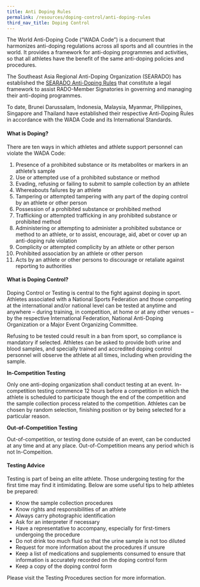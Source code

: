 ```yaml
---
title: Anti Doping Rules
permalink: /resources/doping-control/anti-doping-rules
third_nav_title: Doping Control
---
```

The World Anti-Doping Code (“WADA Code”) is a document that harmonizes anti-doping regulations across all sports and all countries in the world. It provides a framework for anti-doping programmes and activities, so that all athletes have the benefit of the same anti-doping policies and procedures.

The Southeast Asia Regional Anti-Doping Organization (SEARADO) has established the [SEARADO Anti-Doping Rules](https://www.searado.com/wp-content/uploads/2018/03/SEARADO-Rules-2015.pdf) that constitute a legal framework to assist RADO-Member Signatories in governing and managing their anti-doping programmes.

To date, Brunei Darussalam, Indonesia, Malaysia, Myanmar, Philippines, Singapore and Thailand have established their respective Anti-Doping Rules in accordance with the WADA Code and its International Standards.

#### **What is Doping?**
There are ten ways in which athletes and athlete support personnel can violate the WADA Code:

1. Presence of a prohibited substance or its metabolites or markers in an athlete’s sample
2. Use or attempted use of a prohibited substance or method
3. Evading, refusing or failing to submit to sample collection by an athlete
4. Whereabouts failures by an athlete
5. Tampering or attempted tampering with any part of the doping control by an athlete or other person
6. Possession of a prohibited substance or prohibited method 
7. Trafficking or attempted trafficking in any prohibited substance or prohibited method
8. Administering or attempting to administer a prohibited substance or method to an athlete, or to assist, encourage, aid, abet or cover up an anti-doping rule violation
9. Complicity or attempted complicity by an athlete or other person
10. Prohibited association by an athlete or other person 
11. Acts by an athlete or other persons to discourage or retaliate against reporting to authorities

#### **What is Doping Control?**
Doping Control or Testing is central to the fight against doping in sport. Athletes associated with a National Sports Federation and those competing at the international and/or national level can be tested at anytime and anywhere – during training, in competition, at home or at any other venues – by the respective International Federation, National Anti-Doping Organization or a Major Event Organizing Committee. 

Refusing to be tested could result in a ban from sport, so compliance is mandatory if selected. Athletes can be asked to provide both urine and blood samples, and specially trained and accredited doping control personnel will observe the athlete at all times, including when providing the sample.

**In-Competition Testing**

Only one anti-doping organization shall conduct testing at an event. In-competition testing commence 12 hours before a competition in which the athlete is scheduled to participate though the end of the competition and the sample collection process related to the competition. Athletes can be chosen by random selection, finishing position or by being selected for a particular reason.

**Out-of-Competition Testing**

Out-of-competition, or testing done outside of an event, can be conducted at any time and at any place. Out-of-Competition means any period which is not In-Compeition.

#### **Testing Advice**
Testing is part of being an elite athlete. Those undergoing testing for the first time may find it intimidating. Below are some useful tips to help athletes be prepared:

- Know the sample collection procedures
- Know rights and responsibilities of an athlete
- Always carry photographic identification
- Ask for an interpreter if necessary
- Have a representative to accompany, especially for first-timers undergoing the procedure
- Do not drink too much fluid so that the urine sample is not too diluted
- Request for more information about the procedures if unsure
- Keep a list of medications and supplements consumed to ensure that information is accurately recorded on the doping control form
- Keep a copy of the doping control form

Please visit the Testing Procedures section for more information.
